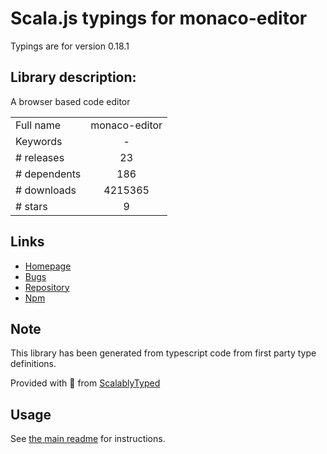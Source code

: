 
# Scala.js typings for monaco-editor

Typings are for version 0.18.1

## Library description:
A browser based code editor

|                    |                 |
| ------------------ | :-------------: |
| Full name          | monaco-editor |
| Keywords           | - |
| # releases         | 23 |
| # dependents       | 186 |
| # downloads        | 4215365 |
| # stars            | 9 |

## Links
- [Homepage](https://github.com/Microsoft/monaco-editor#readme)
- [Bugs](https://github.com/Microsoft/monaco-editor/issues)
- [Repository](https://github.com/Microsoft/monaco-editor)
- [Npm](https://www.npmjs.com/package/monaco-editor)
    


## Note
This library has been generated from typescript code from first party type definitions.

Provided with :purple_heart: from [ScalablyTyped](https://github.com/oyvindberg/ScalablyTyped)

## Usage
See [the main readme](../../readme.md) for instructions.


